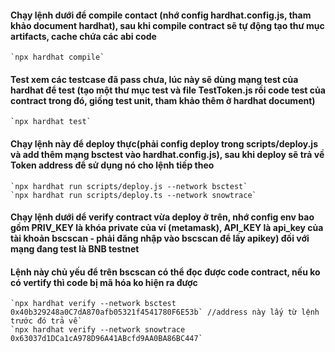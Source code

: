#### Chạy lệnh dưới để compile contact (nhớ config hardhat.config.js, tham khảo document hardhat), sau khi compile contract sẽ tự động tạo thư mục artifacts, cache chứa các abi code
    `npx hardhat compile`
#### Test xem các testcase đã pass chưa, lúc này sẽ dùng mạng test của hardhat để test (tạo một thư mục test và file TestToken.js rồi code test của contract trong đó, giống test unit, tham khảo thêm ở hardhat document)
    `npx hardhat test`
#### Chạy lệnh này để deploy thực(phải config deploy trong scripts/deploy.js và add thêm mạng bsctest vào hardhat.config.js), sau khi deploy sẽ trả về Token address để sử dụng nó cho lệnh tiếp theo
    `npx hardhat run scripts/deploy.js --network bsctest` 
    `npx hardhat run scripts/deploy.ts --network snowtrace`
#### Chạy lệnh dưới dể verify contract vừa deploy ở trên, nhớ config env bao gồm PRIV_KEY là khóa private của ví (metamask), API_KEY là api_key của tài khoản bscscan - phải đăng nhập vào bscscan để lấy apikey) đối với mạng đang  test là BNB testnet
#### Lệnh này chủ yếu để trên bscscan có thể đọc được code contract, nếu ko có vertify thì code bị mã hóa ko hiện ra được
    `npx hardhat verify --network bsctest 0x40b329248a0C7dA870afb05321f4541780F6E53b` //address này lấy từ lệnh trước đó trả về
    `npx hardhat verify --network snowtrace 0x63037d1DCa1cA978D96A41ABcfd9AA0BA86BC447`